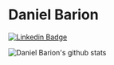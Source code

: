 # Daniel Barion

[![Linkedin Badge](https://img.shields.io/badge/-danielbarion-blue?style=flat-square&logo=Linkedin&logoColor=white&link=https://www.linkedin.com/in/barion/)](https://www.linkedin.com/in/barion/)


![Daniel Barion's github stats](https://github-readme-stats.vercel.app/api?username=danielbarion&count_private=true&show_icons=true&bg_color=30,e96443,904e95&title_color=fff&text_color=fff&icon_color=fff)

